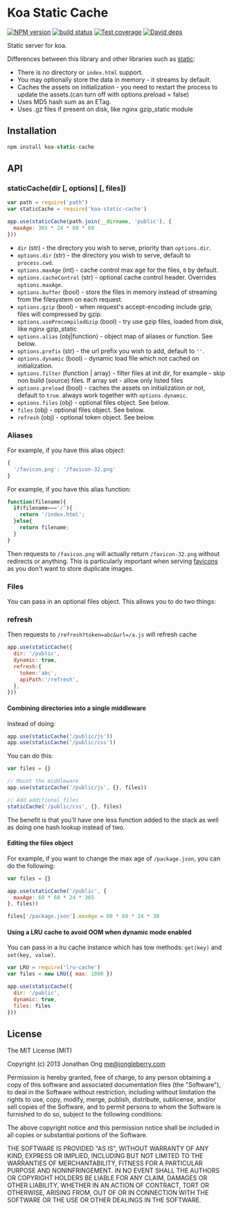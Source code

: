 # Koa Static Cache

[![NPM version][npm-image]][npm-url]
[![build status][travis-image]][travis-url]
[![Test coverage][coveralls-image]][coveralls-url]
[![David deps][david-image]][david-url]

[npm-image]: https://img.shields.io/npm/v/koa-static-cache.svg?style=flat-square
[npm-url]: https://npmjs.org/package/koa-static-cache
[travis-image]: https://img.shields.io/travis/koajs/static-cache.svg?style=flat-square
[travis-url]: https://travis-ci.org/koajs/static-cache
[coveralls-image]: https://img.shields.io/coveralls/koajs/static-cache.svg?style=flat-square
[coveralls-url]: https://coveralls.io/r/koajs/static-cache?branch=master
[david-image]: https://img.shields.io/david/koajs/static-cache.svg?style=flat-square
[david-url]: https://david-dm.org/koajs/static-cache

Static server for koa.

Differences between this library and other libraries such as [static](https://github.com/koajs/static):

- There is no directory or `index.html` support.
- You may optionally store the data in memory - it streams by default.
- Caches the assets on initialization - you need to restart the process to update the assets.(can turn off with options.preload = false)
- Uses MD5 hash sum as an ETag.
- Uses .gz files if present on disk, like nginx gzip_static module

## Installation

```js
npm install koa-static-cache
```

## API

### staticCache(dir [, options] [, files])

```js
var path = require('path')
var staticCache = require('koa-static-cache')

app.use(staticCache(path.join(__dirname, 'public'), {
  maxAge: 365 * 24 * 60 * 60
}))
```

- `dir` (str) - the directory you wish to serve, priority than `options.dir`.
- `options.dir` (str) - the directory you wish to serve, default to `process.cwd`.
- `options.maxAge` (int) - cache control max age for the files, `0` by default.
- `options.cacheControl` (str) - optional cache control header. Overrides `options.maxAge`.
- `options.buffer` (bool) - store the files in memory instead of streaming from the filesystem on each request.
- `options.gzip` (bool) - when request's accept-encoding include gzip, files will compressed by gzip.
- `options.usePrecompiledGzip` (bool) - try use gzip files, loaded from disk, like nginx gzip_static
- `options.alias` (obj|function) - object map of aliases or function. See below.
- `options.prefix` (str) - the url prefix you wish to add, default to `''`.
- `options.dynamic` (bool) - dynamic load file which not cached on initialization.
- `options.filter` (function | array) - filter files at init dir, for example - skip non build (source) files. If array set - allow only listed files
- `options.preload` (bool) - caches the assets on initialization or not, default to `true`. always work together with `options.dynamic`.
- `options.files` (obj) - optional files object. See below.
- `files` (obj) - optional files object. See below.
- `refresh` (obj) - optional token object. See below.

### Aliases

For example, if you have this alias object:

```js
{
  '/favicon.png': '/favicon-32.png'
}
```

For example, if you have this alias function:

```js
function(filename){
  if(filename==='/'){
    return '/index.html';
  }else{
    return filename;
  }
}
```

Then requests to `/favicon.png` will actually return `/favicon-32.png` without redirects or anything.
This is particularly important when serving [favicons](https://github.com/audreyr/favicon-cheat-sheet) as you don't want to store duplicate images.

### Files

You can pass in an optional files object.
This allows you to do two things:

### refresh

Then requests to `/refresh?token=abc&url=/a.js` will refresh cache

```js
app.use(staticCache({
  dir: '/public',
  dynamic: true,
  refresh:{
    token:'abc',
    apiPath:'/refresh',
  },
}))

```

#### Combining directories into a single middleware

Instead of doing:

```js
app.use(staticCache('/public/js'))
app.use(staticCache('/public/css'))
```

You can do this:

```js
var files = {}

// Mount the middleware
app.use(staticCache('/public/js', {}, files))

// Add additional files
staticCache('/public/css', {}, files)
```

The benefit is that you'll have one less function added to the stack as well as doing one hash lookup instead of two.

#### Editing the files object

For example, if you want to change the max age of `/package.json`, you can do the following:

```js
var files = {}

app.use(staticCache('/public', {
  maxAge: 60 * 60 * 24 * 365
}, files))

files['/package.json'].maxAge = 60 * 60 * 24 * 30
```

#### Using a LRU cache to avoid OOM when dynamic mode enabled

You can pass in a lru cache instance which has tow methods: `get(key)` and `set(key, value)`.

```js
var LRU = require('lru-cache')
var files = new LRU({ max: 1000 })

app.use(staticCache({
  dir: '/public',
  dynamic: true,
  files: files
}))
```

## License

The MIT License (MIT)

Copyright (c) 2013 Jonathan Ong me@jongleberry.com

Permission is hereby granted, free of charge, to any person obtaining a copy
of this software and associated documentation files (the "Software"), to deal
in the Software without restriction, including without limitation the rights
to use, copy, modify, merge, publish, distribute, sublicense, and/or sell
copies of the Software, and to permit persons to whom the Software is
furnished to do so, subject to the following conditions:

The above copyright notice and this permission notice shall be included in
all copies or substantial portions of the Software.

THE SOFTWARE IS PROVIDED "AS IS", WITHOUT WARRANTY OF ANY KIND, EXPRESS OR
IMPLIED, INCLUDING BUT NOT LIMITED TO THE WARRANTIES OF MERCHANTABILITY,
FITNESS FOR A PARTICULAR PURPOSE AND NONINFRINGEMENT. IN NO EVENT SHALL THE
AUTHORS OR COPYRIGHT HOLDERS BE LIABLE FOR ANY CLAIM, DAMAGES OR OTHER
LIABILITY, WHETHER IN AN ACTION OF CONTRACT, TORT OR OTHERWISE, ARISING FROM,
OUT OF OR IN CONNECTION WITH THE SOFTWARE OR THE USE OR OTHER DEALINGS IN
THE SOFTWARE.
